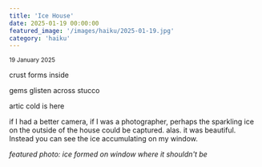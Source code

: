 ```yaml
---
title: 'Ice House'
date: 2025-01-19 00:00:00
featured_image: '/images/haiku/2025-01-19.jpg'
category: 'haiku'
---
```

<small>19 January 2025</small>

crust forms inside

gems glisten across stucco

artic cold is here



if I had a better camera, if I was a photographer, perhaps the sparkling ice on the outside of the house could be captured. alas. it was beautiful. Instead you can see the ice accumulating on my window.





*featured photo: ice formed on window where it shouldn't be*